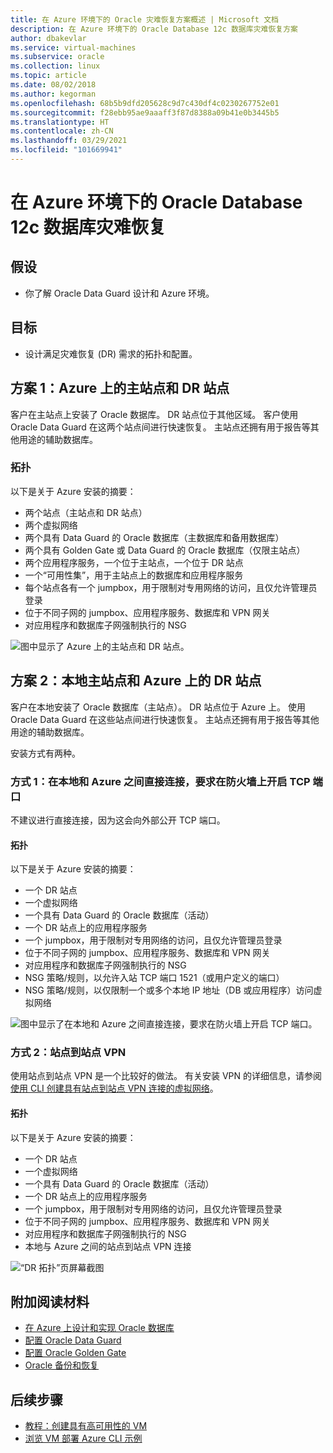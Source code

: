 ```yaml
---
title: 在 Azure 环境下的 Oracle 灾难恢复方案概述 | Microsoft 文档
description: 在 Azure 环境下的 Oracle Database 12c 数据库灾难恢复方案
author: dbakevlar
ms.service: virtual-machines
ms.subservice: oracle
ms.collection: linux
ms.topic: article
ms.date: 08/02/2018
ms.author: kegorman
ms.openlocfilehash: 68b5b9dfd205628c9d7c430df4c0230267752e01
ms.sourcegitcommit: f28ebb95ae9aaaff3f87d8388a09b41e0b3445b5
ms.translationtype: HT
ms.contentlocale: zh-CN
ms.lasthandoff: 03/29/2021
ms.locfileid: "101669941"
---
```

# <a name="disaster-recovery-for-an-oracle-database-12c-database-in-an-azure-environment"></a>在 Azure 环境下的 Oracle Database 12c 数据库灾难恢复

## <a name="assumptions"></a>假设

- 你了解 Oracle Data Guard 设计和 Azure 环境。


## <a name="goals"></a>目标
- 设计满足灾难恢复 (DR) 需求的拓扑和配置。

## <a name="scenario-1-primary-and-dr-sites-on-azure"></a>方案 1：Azure 上的主站点和 DR 站点

客户在主站点上安装了 Oracle 数据库。 DR 站点位于其他区域。 客户使用 Oracle Data Guard 在这两个站点间进行快速恢复。 主站点还拥有用于报告等其他用途的辅助数据库。 

### <a name="topology"></a>拓扑

以下是关于 Azure 安装的摘要：

- 两个站点（主站点和 DR 站点）
- 两个虚拟网络
- 两个具有 Data Guard 的 Oracle 数据库（主数据库和备用数据库）
- 两个具有 Golden Gate 或 Data Guard 的 Oracle 数据库（仅限主站点）
- 两个应用程序服务，一个位于主站点，一个位于 DR 站点
- 一个“可用性集”，用于主站点上的数据库和应用程序服务
- 每个站点各有一个 jumpbox，用于限制对专用网络的访问，且仅允许管理员登录
- 位于不同子网的 jumpbox、应用程序服务、数据库和 VPN 网关
- 对应用程序和数据库子网强制执行的 NSG

![图中显示了 Azure 上的主站点和 DR 站点。](./media/oracle-disaster-recovery/oracle_topology_01.png)

## <a name="scenario-2-primary-site-on-premises-and-dr-site-on-azure"></a>方案 2：本地主站点和 Azure 上的 DR 站点

客户在本地安装了 Oracle 数据库（主站点）。 DR 站点位于 Azure 上。 使用 Oracle Data Guard 在这些站点间进行快速恢复。 主站点还拥有用于报告等其他用途的辅助数据库。 

安装方式有两种。

### <a name="approach-1-direct-connections-between-on-premises-and-azure-requiring-open-tcp-ports-on-the-firewall"></a>方式 1：在本地和 Azure 之间直接连接，要求在防火墙上开启 TCP 端口 

不建议进行直接连接，因为这会向外部公开 TCP 端口。

#### <a name="topology"></a>拓扑

以下是关于 Azure 安装的摘要：

- 一个 DR 站点 
- 一个虚拟网络
- 一个具有 Data Guard 的 Oracle 数据库（活动）
- 一个 DR 站点上的应用程序服务
- 一个 jumpbox，用于限制对专用网络的访问，且仅允许管理员登录
- 位于不同子网的 jumpbox、应用程序服务、数据库和 VPN 网关
- 对应用程序和数据库子网强制执行的 NSG
- NSG 策略/规则，以允许入站 TCP 端口 1521（或用户定义的端口）
- NSG 策略/规则，以仅限制一个或多个本地 IP 地址（DB 或应用程序）访问虚拟网络

![图中显示了在本地和 Azure 之间直接连接，要求在防火墙上开启 TCP 端口。](./media/oracle-disaster-recovery/oracle_topology_02.png)

### <a name="approach-2-site-to-site-vpn"></a>方式 2：站点到站点 VPN
使用站点到站点 VPN 是一个比较好的做法。 有关安装 VPN 的详细信息，请参阅[使用 CLI 创建具有站点到站点 VPN 连接的虚拟网络](../../../vpn-gateway/vpn-gateway-howto-site-to-site-resource-manager-cli.md)。

#### <a name="topology"></a>拓扑

以下是关于 Azure 安装的摘要：

- 一个 DR 站点 
- 一个虚拟网络 
- 一个具有 Data Guard 的 Oracle 数据库（活动）
- 一个 DR 站点上的应用程序服务
- 一个 jumpbox，用于限制对专用网络的访问，且仅允许管理员登录
- 位于不同子网的 jumpbox、应用程序服务、数据库和 VPN 网关
- 对应用程序和数据库子网强制执行的 NSG
- 本地与 Azure 之间的站点到站点 VPN 连接

![“DR 拓扑”页屏幕截图](./media/oracle-disaster-recovery/oracle_topology_03.png)

## <a name="additional-reading"></a>附加阅读材料

- [在 Azure 上设计和实现 Oracle 数据库](oracle-design.md)
- [配置 Oracle Data Guard](configure-oracle-dataguard.md)
- [配置 Oracle Golden Gate](configure-oracle-golden-gate.md)
- [Oracle 备份和恢复](./oracle-overview.md)


## <a name="next-steps"></a>后续步骤

- [教程：创建具有高可用性的 VM](../../linux/create-cli-complete.md)
- [浏览 VM 部署 Azure CLI 示例](https://github.com/Azure-Samples/azure-cli-samples/tree/master/virtual-machine)